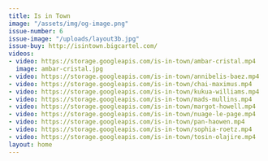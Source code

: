 ```yaml
---
title: Is in Town
image: "/assets/img/og-image.png"
issue-number: 6
issue-image: "/uploads/layout3b.jpg"
issue-buy: http://isintown.bigcartel.com/
videos:
- video: https://storage.googleapis.com/is-in-town/ambar-cristal.mp4
  image: ambar-cristal.jpg
- video: https://storage.googleapis.com/is-in-town/annibelis-baez.mp4
- video: https://storage.googleapis.com/is-in-town/chai-maximus.mp4
- video: https://storage.googleapis.com/is-in-town/kukua-williams.mp4
- video: https://storage.googleapis.com/is-in-town/mads-mullins.mp4
- video: https://storage.googleapis.com/is-in-town/margot-howell.mp4
- video: https://storage.googleapis.com/is-in-town/nuage-le-page.mp4
- video: https://storage.googleapis.com/is-in-town/pan-haowen.mp4
- video: https://storage.googleapis.com/is-in-town/sophia-roetz.mp4
- video: https://storage.googleapis.com/is-in-town/tosin-olajire.mp4
layout: home
---
```


